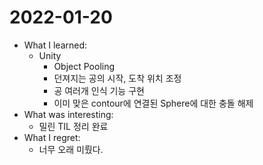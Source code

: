 # 2022-01-20

- What I learned: 
  - Unity
    - Object Pooling
    - 던져지는 공의 시작, 도착 위치 조정
    - 공 여러개 인식 기능 구현
    - 이미 맞은 contour에 연결된 Sphere에 대한 충돌 해제
- What was interesting:
  - 밀린 TIL 정리 완료 
- What I regret: 
  - 너무 오래 미뤘다.